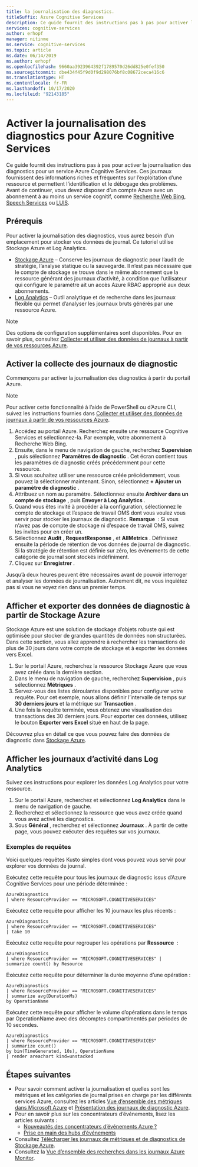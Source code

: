 ```yaml
---
title: la journalisation des diagnostics.
titleSuffix: Azure Cognitive Services
description: Ce guide fournit des instructions pas à pas pour activer la journalisation des diagnostics pour un service Azure Cognitive Services. Ces journaux fournissent des informations riches et fréquentes sur l’exploitation d’une ressource et permettent l’identification et le débogage des problèmes.
services: cognitive-services
author: erhopf
manager: nitinme
ms.service: cognitive-services
ms.topic: article
ms.date: 06/14/2019
ms.author: erhopf
ms.openlocfilehash: 9660aa3923964392f1789570d26dd825e0fef350
ms.sourcegitcommit: dbe434f45f9d0f9d298076bf8c08672ceca416c6
ms.translationtype: HT
ms.contentlocale: fr-FR
ms.lasthandoff: 10/17/2020
ms.locfileid: "92143185"
---
```

# <a name="enable-diagnostic-logging-for-azure-cognitive-services"></a>Activer la journalisation des diagnostics pour Azure Cognitive Services

Ce guide fournit des instructions pas à pas pour activer la journalisation des diagnostics pour un service Azure Cognitive Services. Ces journaux fournissent des informations riches et fréquentes sur l’exploitation d’une ressource et permettent l’identification et le débogage des problèmes. Avant de continuer, vous devez disposer d’un compte Azure avec un abonnement à au moins un service cognitif, comme [Recherche Web Bing](https://docs.microsoft.com/azure/cognitive-services/bing-web-search/overview), [Speech Services](https://docs.microsoft.com/azure/cognitive-services/speech-service/overview) ou [LUIS](https://docs.microsoft.com/azure/cognitive-services/luis/what-is-luis).

## <a name="prerequisites"></a>Prérequis

Pour activer la journalisation des diagnostics, vous aurez besoin d’un emplacement pour stocker vos données de journal. Ce tutoriel utilise Stockage Azure et Log Analytics.

* [Stockage Azure](https://docs.microsoft.com/azure/monitoring-and-diagnostics/monitoring-archive-diagnostic-logs) – Conserve les journaux de diagnostic pour l’audit de stratégie, l’analyse statique ou la sauvegarde. Il n’est pas nécessaire que le compte de stockage se trouve dans le même abonnement que la ressource générant des journaux d’activité, à condition que l’utilisateur qui configure le paramètre ait un accès Azure RBAC approprié aux deux abonnements.
* [Log Analytics](https://docs.microsoft.com/azure/monitoring-and-diagnostics/monitor-stream-diagnostic-logs-log-analytics) – Outil analytique et de recherche dans les journaux flexible qui permet d’analyser les journaux bruts générés par une ressource Azure.

> [!NOTE]
> Des options de configuration supplémentaires sont disponibles. Pour en savoir plus, consultez [Collecter et utiliser des données de journaux à partir de vos ressources Azure](https://docs.microsoft.com/azure/azure-monitor/platform/diagnostic-logs-overview).

## <a name="enable-diagnostic-log-collection"></a>Activer la collecte des journaux de diagnostic  

Commençons par activer la journalisation des diagnostics à partir du portail Azure.

> [!NOTE]
> Pour activer cette fonctionnalité à l’aide de PowerShell ou d’Azure CLI, suivez les instructions fournies dans [Collecter et utiliser des données de journaux à partir de vos ressources Azure](https://docs.microsoft.com/azure/azure-monitor/platform/diagnostic-logs-overview).

1. Accédez au portail Azure. Recherchez ensuite une ressource Cognitive Services et sélectionnez-la. Par exemple, votre abonnement à Recherche Web Bing.   
2. Ensuite, dans le menu de navigation de gauche, recherchez **Supervision** , puis sélectionnez **Paramètres de diagnostic** . Cet écran contient tous les paramètres de diagnostic créés précédemment pour cette ressource.
3. Si vous souhaitez utiliser une ressource créée précédemment, vous pouvez la sélectionner maintenant. Sinon, sélectionnez **+ Ajouter un paramètre de diagnostic** .
4. Attribuez un nom au paramètre. Sélectionnez ensuite **Archiver dans un compte de stockage** , puis **Envoyer à Log Analytics** .
5. Quand vous êtes invité à procéder à la configuration, sélectionnez le compte de stockage et l’espace de travail OMS dont vous voulez vous servir pour stocker les journaux de diagnostic. **Remarque**  : Si vous n’avez pas de compte de stockage ni d’espace de travail OMS, suivez les invites pour en créer un.
6. Sélectionnez **Audit** , **RequestResponse** , et **AllMetrics** . Définissez ensuite la période de rétention de vos données de journal de diagnostic. Si la stratégie de rétention est définie sur zéro, les événements de cette catégorie de journal sont stockés indéfiniment.
7. Cliquez sur **Enregistrer** .

Jusqu’à deux heures peuvent être nécessaires avant de pouvoir interroger et analyser les données de journalisation. Autrement dit, ne vous inquiétez pas si vous ne voyez rien dans un premier temps.

## <a name="view-and-export-diagnostic-data-from-azure-storage"></a>Afficher et exporter des données de diagnostic à partir de Stockage Azure

Stockage Azure est une solution de stockage d’objets robuste qui est optimisée pour stocker de grandes quantités de données non structurées. Dans cette section, vous allez apprendre à rechercher les transactions de plus de 30 jours dans votre compte de stockage et à exporter les données vers Excel.

1. Sur le portail Azure, recherchez la ressource Stockage Azure que vous avez créée dans la dernière section.
2. Dans le menu de navigation de gauche, recherchez **Supervision** , puis sélectionnez **Métriques** .
3. Servez-vous des listes déroulantes disponibles pour configurer votre requête. Pour cet exemple, nous allons définir l’intervalle de temps sur **30 derniers jours** et la métrique sur **Transaction** .
4. Une fois la requête terminée, vous obtenez une visualisation des transactions des 30 derniers jours. Pour exporter ces données, utilisez le bouton **Exporter vers Excel** situé en haut de la page.

Découvrez plus en détail ce que vous pouvez faire des données de diagnostic dans [Stockage Azure](https://docs.microsoft.com/azure/storage/blobs/storage-blobs-introduction).

## <a name="view-logs-in-log-analytics"></a>Afficher les journaux d’activité dans Log Analytics

Suivez ces instructions pour explorer les données Log Analytics pour votre ressource.

1. Sur le portail Azure, recherchez et sélectionnez **Log Analytics** dans le menu de navigation de gauche.
2. Recherchez et sélectionnez la ressource que vous avez créée quand vous avez activé les diagnostics.
3. Sous **Général** , recherchez et sélectionnez **Journaux** . À partir de cette page, vous pouvez exécuter des requêtes sur vos journaux.

### <a name="sample-queries"></a>Exemples de requêtes

Voici quelques requêtes Kusto simples dont vous pouvez vous servir pour explorer vos données de journal.

Exécutez cette requête pour tous les journaux de diagnostic issus d’Azure Cognitive Services pour une période déterminée :

```kusto
AzureDiagnostics
| where ResourceProvider == "MICROSOFT.COGNITIVESERVICES"
```

Exécutez cette requête pour afficher les 10 journaux les plus récents :

```kusto
AzureDiagnostics
| where ResourceProvider == "MICROSOFT.COGNITIVESERVICES"
| take 10
```

Exécutez cette requête pour regrouper les opérations par **Ressource**  :

```kusto
AzureDiagnostics
| where ResourceProvider == "MICROSOFT.COGNITIVESERVICES" |
summarize count() by Resource
```
Exécutez cette requête pour déterminer la durée moyenne d’une opération :

```kusto
AzureDiagnostics
| where ResourceProvider == "MICROSOFT.COGNITIVESERVICES"
| summarize avg(DurationMs)
by OperationName
```

Exécutez cette requête pour afficher le volume d’opérations dans le temps par OperationName avec des décomptes compartimentés par périodes de 10 secondes.

```kusto
AzureDiagnostics
| where ResourceProvider == "MICROSOFT.COGNITIVESERVICES"
| summarize count()
by bin(TimeGenerated, 10s), OperationName
| render areachart kind=unstacked
```

## <a name="next-steps"></a>Étapes suivantes

* Pour savoir comment activer la journalisation et quelles sont les métriques et les catégories de journal prises en charge par les différents services Azure, consultez les articles [Vue d’ensemble des métriques dans Microsoft Azure](https://docs.microsoft.com/azure/monitoring-and-diagnostics/monitoring-overview-metrics) et [Présentation des journaux de diagnostic Azure](https://docs.microsoft.com/azure/azure-monitor/platform/diagnostic-logs-overview).
* Pour en savoir plus sur les concentrateurs d’événements, lisez les articles suivants :
  * [Nouveautés des concentrateurs d’événements Azure ?](https://docs.microsoft.com/azure/event-hubs/event-hubs-what-is-event-hubs)
  * [Prise en main des hubs d’événements](https://docs.microsoft.com/azure/event-hubs/event-hubs-csharp-ephcs-getstarted)
* Consultez [Télécharger les journaux de métriques et de diagnostics de Stockage Azure](https://docs.microsoft.com/azure/storage/blobs/storage-quickstart-blobs-dotnet#download-blobs).
* Consultez la [Vue d’ensemble des recherches dans les journaux Azure Monitor](https://docs.microsoft.com/azure/log-analytics/log-analytics-log-search-new).
